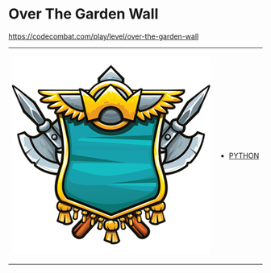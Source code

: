 # Over The Garden Wall

https://codecombat.com/play/level/over-the-garden-wall
<table>
<tr>
<td>

![Hero Picture](hero.png?raw=true "Hero Picture")

</td>
<td>
<ul>
<li>

[PYTHON](OverTheGardenWall.py)

</li>
</td>
</tr>
<table>
